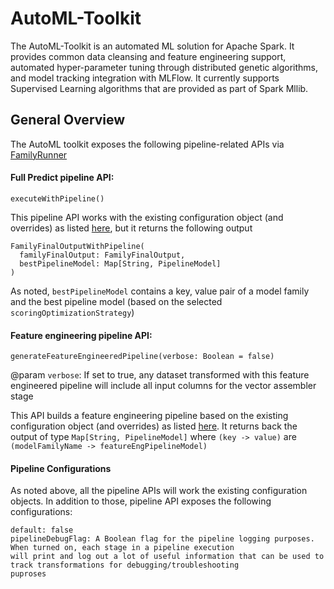 # AutoML-Toolkit

The AutoML-Toolkit is an automated ML solution for Apache Spark.  It provides common data cleansing and feature 
engineering support, automated hyper-parameter tuning through distributed genetic algorithms, and model tracking 
integration with MLFlow.  It currently supports Supervised Learning algorithms that are provided as part of Spark Mllib.

## General Overview

The AutoML toolkit exposes the following pipeline-related APIs via [FamilyRunner](/Users/jas.bali/IdeaProjects/providentia/src/main/scala/com/databricks/labs/automl/executor/FamilyRunner.scala)


#### Full Predict pipeline API:
```text
executeWithPipeline()
```
This pipeline API works with the existing configuration object (and overrides) as listed [here](APIDOCS.md), 
but it returns the following output
```text
FamilyFinalOutputWithPipeline(
  familyFinalOutput: FamilyFinalOutput,
  bestPipelineModel: Map[String, PipelineModel]
)
```
As noted, ```bestPipelineModel``` contains a key, value pair of a model family 
and the best pipeline model (based on the selected ```scoringOptimizationStrategy```)


 
#### Feature engineering pipeline API:
```text
generateFeatureEngineeredPipeline(verbose: Boolean = false)
```
@param ```verbose```: If set to true, any dataset transformed with this feature engineered pipeline will include all
                      input columns for the vector assembler stage
                      
This API builds a feature engineering pipeline based on the existing configuration object (and overrides) 
as listed [here](APIDOCS.md). It returns back the output of type ```Map[String, PipelineModel]``` where ```(key -> value)``` are
```(modelFamilyName -> featureEngPipelineModel)```


#### Pipeline Configurations
As noted above, all the pipeline APIs will work the existing configuration objects. In addition to those, pipeline API
exposes the following configurations:
```@text
default: false
pipelineDebugFlag: A Boolean flag for the pipeline logging purposes. When turned on, each stage in a pipeline execution 
will print and log out a lot of useful information that can be used to track transformations for debugging/troubleshooting 
puproses
```


